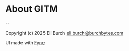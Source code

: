 # About GITM
--

Copyright (c) 2025 Eli Burch <eli.burch@burchbytes.com>

UI made with [Fyne](https://fyne.io)
